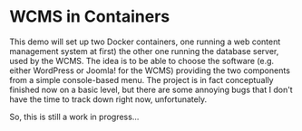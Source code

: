 # WCMS in Containers
This demo will set up two Docker containers, one running a web content management system 
at first) the other one running the database server, used by the WCMS. The idea is to be 
able to choose the software (e.g. either WordPress or Joomla! for the WCMS) providing the 
two components from a simple console-based menu. The project is in fact conceptually finished 
now on a basic level, but there are some annoying bugs that I don't have the time to track
down right now, unfortunately.

So, this is still a work in progress...
